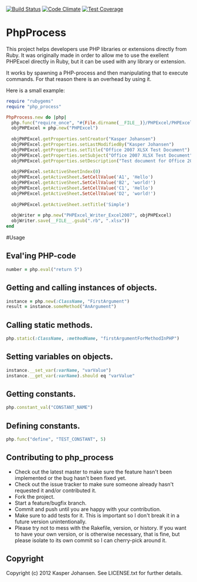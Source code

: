 [![Build Status](https://travis-ci.org/kaspernj/php_process.svg?branch=master)](https://travis-ci.org/kaspernj/php_process)
[![Code Climate](https://codeclimate.com/github/kaspernj/php_process.png)](https://codeclimate.com/github/kaspernj/php_process)
[![Test Coverage](https://codeclimate.com/github/kaspernj/php_process/coverage.png)](https://codeclimate.com/github/kaspernj/php_process)

# PhpProcess

This project helps developers use PHP libraries or extensions directly from Ruby. It was originally made in order to allow me to use the exellent PHPExcel directly in Ruby, but it can be used
with any library or extension.

It works by spawning a PHP-process and then manipulating that to execute commands. For that reason there is an overhead by using it.

Here is a small example:
```ruby
require "rubygems"
require "php_process"

PhpProcess.new do |php|
  php.func("require_once", "#{File.dirname(__FILE__)}/PHPExcel/PHPExcel.php")
  objPHPExcel = php.new("PHPExcel")
  
  objPHPExcel.getProperties.setCreator("Kasper Johansen")
  objPHPExcel.getProperties.setLastModifiedBy("Kasper Johansen")
  objPHPExcel.getProperties.setTitle("Office 2007 XLSX Test Document")
  objPHPExcel.getProperties.setSubject("Office 2007 XLSX Test Document")
  objPHPExcel.getProperties.setDescription("Test document for Office 2007 XLSX, generated using PHP classes.")
  
  objPHPExcel.setActiveSheetIndex(0)
  objPHPExcel.getActiveSheet.SetCellValue('A1', 'Hello')
  objPHPExcel.getActiveSheet.SetCellValue('B2', 'world!')
  objPHPExcel.getActiveSheet.SetCellValue('C1', 'Hello')
  objPHPExcel.getActiveSheet.SetCellValue('D2', 'world!')
  
  objPHPExcel.getActiveSheet.setTitle('Simple')
  
  objWriter = php.new("PHPExcel_Writer_Excel2007", objPHPExcel)
  objWriter.save(__FILE__.gsub(".rb", ".xlsx"))
end
```

#Usage
## Eval'ing PHP-code
```ruby
number = php.eval("return 5")
```

## Getting and calling instances of objects.
```ruby
instance = php.new(:ClassName, "FirstArgument")
result = instance.someMethod("AnArgument")
```

## Calling static methods.
```ruby
php.static(:ClassName, :methodName, "firstArgumentForMethodInPHP")
```

## Setting variables on objects.
```ruby
instance.__set_var(:varName, "varValue")
instance.__get_var(:varName).should eq "varValue"
```

## Getting constants.
```ruby
php.constant_val("CONSTANT_NAME")
```

## Defining constants.
```ruby
php.func("define", "TEST_CONSTANT", 5)
```


## Contributing to php_process
 
* Check out the latest master to make sure the feature hasn't been implemented or the bug hasn't been fixed yet.
* Check out the issue tracker to make sure someone already hasn't requested it and/or contributed it.
* Fork the project.
* Start a feature/bugfix branch.
* Commit and push until you are happy with your contribution.
* Make sure to add tests for it. This is important so I don't break it in a future version unintentionally.
* Please try not to mess with the Rakefile, version, or history. If you want to have your own version, or is otherwise necessary, that is fine, but please isolate to its own commit so I can cherry-pick around it.

## Copyright

Copyright (c) 2012 Kasper Johansen. See LICENSE.txt for
further details.

